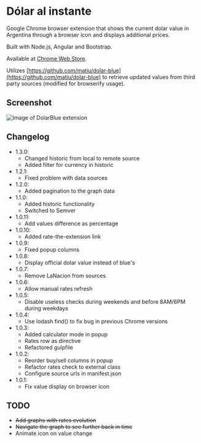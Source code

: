 Dólar al instante
==========

Google Chrome browser extension that shows the current dolar value in Argentina through a browser icon and displays additional prices.

Built with Node.js, Angular and Bootstrap.

Available at [Chrome Web Store](https://chrome.google.com/webstore/detail/dólar-blue-al-instante/bcadgochooecaafmhckfgpjmieepgblp).

Utilizes [https://github.com/matiu/dolar-blue](https://github.com/matiu/dolar-blue) to retrieve updated values from third party sources (modified for browserify usage).

## Screenshot
![Image of DolarBlue extension](http://static.codaxis.com/chrome-dolar-blue.png)

## Changelog

- 1.3.0:
	-	Changed historic from local to remote source
	- Added filter for currency in historic
- 1.2.1:
	- Fixed problem with data sources
- 1.2.0:
	- Added pagination to the graph data
- 1.1.0:
	- Added historic functionality
	- Switched to Semver
- 1.0.11:
	- Add values difference as percentage
- 1.0.10:
	- Added rate-the-extension link
- 1.0.9:
	- Fixed popup columns
- 1.0.8:
	- Display official dolar value instead of blue's
- 1.0.7:
	- Remove LaNacion from sources
- 1.0.6:
	- Allow manual rates refresh
- 1.0.5:
	- Disable useless checks during weekends and before 8AM/6PM during weekdays
- 1.0.4:
	- Use lodash find() to fix bug in previous Chrome versions
- 1.0.3:
	- Added calculator mode in popup
	- Rates row as directive
	- Refactored gulpfile
- 1.0.2:
	- Reorder buy/sell columns in popup
	- Refactor rates check to external class
	- Configure source urls in manifest.json
- 1.0.1:
	- Fix value display on browser icon

## TODO
- ~~Add graphs with rates evolution~~
- ~~Navigate the graph to see further back in time~~
- Animate icon on value change
